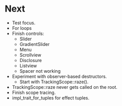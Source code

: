 # Next

- Test focus.
- For loops
- Finish controls:
  - Slider
  - GradientSlider
  - Menu
  - Scrollview
  - Disclosure
  - Listview
  - Spacer not working
- Experiment with observer-based destructors.
  - Start with TrackingScope::raze().
- TrackingScope::raze never gets called on the root.
- Finish scope tracing.
- impl_trait_for_tuples for effect tuples.
